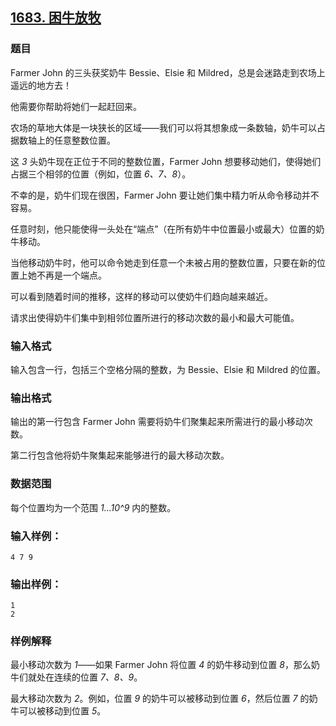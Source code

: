## [1683. 困牛放牧](https://www.acwing.com/problem/content/1685/)

### 题目

Farmer John 的三头获奖奶牛 Bessie、Elsie 和 Mildred，总是会迷路走到农场上遥远的地方去！

他需要你帮助将她们一起赶回来。

农场的草地大体是一块狭长的区域——我们可以将其想象成一条数轴，奶牛可以占据数轴上的任意整数位置。

这 *3* 头奶牛现在正位于不同的整数位置，Farmer John 想要移动她们，使得她们占据三个相邻的位置（例如，位置 *6、7、8*）。

不幸的是，奶牛们现在很困，Farmer John 要让她们集中精力听从命令移动并不容易。

任意时刻，他只能使得一头处在“端点”（在所有奶牛中位置最小或最大）位置的奶牛移动。

当他移动奶牛时，他可以命令她走到任意一个未被占用的整数位置，只要在新的位置上她不再是一个端点。

可以看到随着时间的推移，这样的移动可以使奶牛们趋向越来越近。

请求出使得奶牛们集中到相邻位置所进行的移动次数的最小和最大可能值。

### 输入格式

输入包含一行，包括三个空格分隔的整数，为 Bessie、Elsie 和 Mildred 的位置。

### 输出格式

输出的第一行包含 Farmer John 需要将奶牛们聚集起来所需进行的最小移动次数。

第二行包含他将奶牛聚集起来能够进行的最大移动次数。

### 数据范围

每个位置均为一个范围 *1…10^9* 内的整数。

### 输入样例：

```
4 7 9
```

### 输出样例：

```
1
2
```

### 样例解释

最小移动次数为 *1*——如果 Farmer John 将位置 *4* 的奶牛移动到位置 *8*，那么奶牛们就处在连续的位置 *7、8、9*。

最大移动次数为 *2*。例如，位置 *9* 的奶牛可以被移动到位置 *6*，然后位置 *7* 的奶牛可以被移动到位置 *5*。
